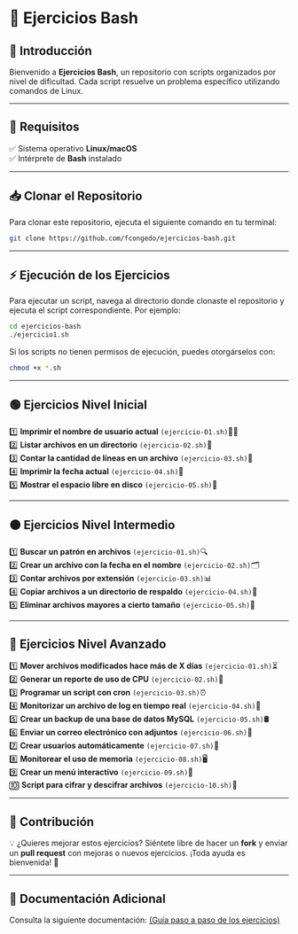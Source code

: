 # 📜 Ejercicios Bash

## 🚀 Introducción

Bienvenido a **Ejercicios Bash**, un repositorio con scripts organizados por nivel de dificultad. Cada script resuelve un problema específico utilizando comandos de Linux.

---

## 📌 Requisitos

✅ Sistema operativo **Linux/macOS**\
✅ Intérprete de **Bash** instalado

---

## 📥 Clonar el Repositorio

Para clonar este repositorio, ejecuta el siguiente comando en tu terminal:

```bash
git clone https://github.com/fcongedo/ejercicios-bash.git
```

---

## ⚡ Ejecución de los Ejercicios

Para ejecutar un script, navega al directorio donde clonaste el repositorio y ejecuta el script correspondiente. Por ejemplo:

```bash
cd ejercicios-bash
./ejercicio1.sh
```

Si los scripts no tienen permisos de ejecución, puedes otorgárselos con:

```bash
chmod +x *.sh
```

---

## 🟢 Ejercicios Nivel Inicial

1️⃣ **Imprimir el nombre de usuario actual**  `(ejercicio-01.sh)`🧑‍💻\
2️⃣ **Listar archivos en un directorio** `(ejercicio-02.sh)`📂\
3️⃣ **Contar la cantidad de líneas en un archivo** `(ejercicio-03.sh)`📜\
4️⃣ **Imprimir la fecha actual** `(ejercicio-04.sh)`📅\
5️⃣ **Mostrar el espacio libre en disco** `(ejercicio-05.sh)`💾

---

## 🟠 Ejercicios Nivel Intermedio

1️⃣ **Buscar un patrón en archivos** `(ejercicio-01.sh)`🔍\
2️⃣ **Crear un archivo con la fecha en el nombre** `(ejercicio-02.sh)`🗂️\
3️⃣ **Contar archivos por extensión** `(ejercicio-03.sh)`📊\
4️⃣ **Copiar archivos a un directorio de respaldo** `(ejercicio-04.sh)`🛑\
5️⃣ **Eliminar archivos mayores a cierto tamaño** `(ejercicio-05.sh)`🚨

---

## 🔴 Ejercicios Nivel Avanzado

1️⃣ **Mover archivos modificados hace más de X días** `(ejercicio-01.sh)`⏳\
2️⃣ **Generar un reporte de uso de CPU** `(ejercicio-02.sh)`📡\
3️⃣ **Programar un script con cron** `(ejercicio-03.sh)`⏰\
4️⃣ **Monitorizar un archivo de log en tiempo real** `(ejercicio-04.sh)`📡\
5️⃣ **Crear un backup de una base de datos MySQL** `(ejercicio-05.sh)`🛢️\
6️⃣ **Enviar un correo electrónico con adjuntos** `(ejercicio-06.sh)`📧\
7️⃣ **Crear usuarios automáticamente** `(ejercicio-07.sh)`👤\
8️⃣ **Monitorear el uso de memoria** `(ejercicio-08.sh)`🖥️\
9️⃣ **Crear un menú interactivo** `(ejercicio-09.sh)`📜\
🔟 **Script para cifrar y descifrar archivos** `(ejercicio-10.sh)`🔐

---

## 🎯 Contribución

💡 ¿Quieres mejorar estos ejercicios? Siéntete libre de hacer un **fork** y enviar un **pull request** con mejoras o nuevos ejercicios. ¡Toda ayuda es bienvenida! 🚀

---

## 📄 Documentación Adicional

Consulta la siguiente documentación: [(Guía paso a paso de los ejercicios)](https://docs.google.com/document/d/1BRkl2Vz6gjEhkBYkY7jmbHSDL2emyL3UT6S2PNwNFc8/edit?usp=sharing)
